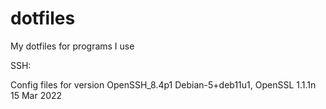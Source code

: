 # dotfiles
My dotfiles for programs I use

SSH:

Config files for version OpenSSH_8.4p1 Debian-5+deb11u1, OpenSSL 1.1.1n  15 Mar 2022
